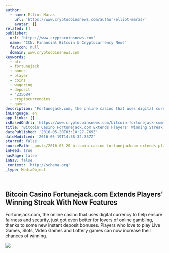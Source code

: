 ```yaml
---
author:
  - name: Elliot Maras
    url: 'https://www.cryptocoinsnews.com/author/elliot-maras/'
    avatar: {}
related: []
publisher:
  url: 'https://www.cryptocoinsnews.com'
  name: 'CCN: Financial Bitcoin & Cryptocurrency News'
  favicon: null
  domain: www.cryptocoinsnews.com
keywords:
  - btc
  - fortunejack
  - bonus
  - player
  - coins
  - wagering
  - deposit
  - '235684'
  - cryptocurrencies
  - games
description: 'Fortunejack.com, the online casino that uses digital currency to help ensure fairness and security, just got even better for lovers of online gambling, thanks to some new instant deposit bonuses. Players who love to play Live Games, Slots, Video Games and Lottery games can now increase their chances of winning.'
inLanguage: en
app_links: []
isBasedOnUrl: 'https://www.cryptocoinsnews.com/bitcoin-fortunejack-com-extends-players-winning-streak-with-three-new-promotions/'
title: "Bitcoin Casino Fortunejack.com Extends Players' Winning Streak With New Features"
datePublished: '2016-05-20T03:10:27.769Z'
dateModified: '2016-05-19T14:38:32.357Z'
starred: false
sourcePath: _posts/2016-05-20-bitcoin-casino-fortunejackcom-extends-players-winning-stre.md
inFeed: true
hasPage: false
inNav: false
_context: 'http://schema.org'
_type: MediaObject

---
```

<article style=""><h1>Bitcoin Casino Fortunejack.com Extends Players' Winning Streak With New Features</h1><p>Fortunejack.com, the online casino that uses digital currency to help ensure fairness and security, just got even better for lovers of online gambling, thanks to some new instant deposit bonuses. Players who love to play Live Games, Slots, Video Games and Lottery games can now increase their chances of winning.</p><img src="https://www.cryptocoinsnews.com/wp-content/uploads/2016/04/Online-Laptop-gambling.jpg" /></article>